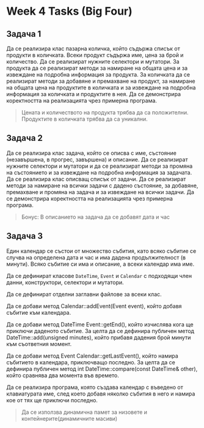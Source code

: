 # Week 4 Tasks (Big Four)

## Задача 1
Да се реализира клас пазарна количка, който съдържа списък от продукти в количката. Всеки продукт съдържа име, цена за брой и количество. Да се реализират нужните селектори и мутатори. За продукта да се реализират методи за намиране на общата цена и за извеждане на подробна информация за продукта. За количката да се реализират методи за добавяне и премахване на продукт, за намиране на общата цена на продуктите в количката и за извеждане на подробна информация за количката и продуктите в нея. Да се демонстрира коректността на реализацията чрез примерна програма.

> Цената и количеството на продукта трябва да са положителни. Продуктите в количката трябва да са уникални.

## Задача 2
Да се реализира клас задача, който се описва с име, състояние (незавършена, в прогрес, завършена) и описание. Да се реализират нужните селектори и мутатори и да се реализират методи за промяна на състоянието и за извеждане на подробна информация за задачата. Да се реализира клас описващ списък от задачи. Да се реализират методи за намиране на всички задачи с дадено състояние, за добавяне, премахване и промяна на задача и за извеждане на всички задачи. Да се демонстрира коректността на реализацията чрез примерна програма.

> Бонус: В описанието на задача да се добавят дата и час

## Задача 3
Един календар се състои от множество събития, като всяко събитие се случва на определена дата и час и има дадена продължителност (в минути). Всяко събитие си има и описание, а всеки календар има име.
   
Да се дефинират класове `DateTime`, `Event` и `Calendar` с подходящи член данни, конструктори, селектори и мутатори.

Да се дефинират отделни заглавни файлове за всеки клас.
 
Да се добави метод Calendar::addEvent(Event event), който добавя събитие към календара.

Да се добави метод DateTime Event::getEnd(), който изчислява кога ще приключи даденото събитие. 
За целта да се дефинира публичен метод DateTime::add(unsigned minutes), който прибавя дадения брой минути към съответния момент.

Да се добави метод Event Calendar::getLastEvent(), който намира събитието в календара, приключващо последно.
За целта да се дефинира публичен метод int DateTime::compare(const DateTime& other), който сравнява два момента във времето.
   
Да се реализира програма, която създава календар с въведено от клавиатурата име, след което добавя няколко събития в него и намира кое от тях ще приключи последно.

> Да се използва динамична памет за низовете и контейнерите(динамичните масиви)